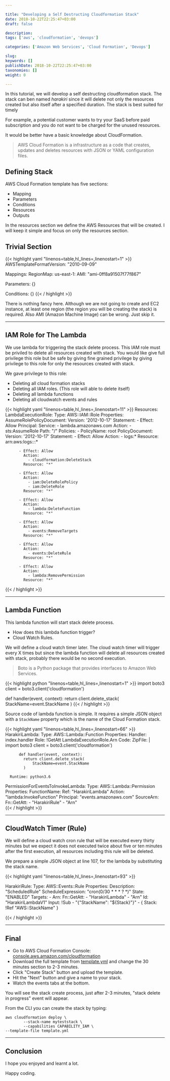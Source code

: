 ```yaml
---

title: "Developing a Self Destructing Cloudformation Stack"
date: 2018-10-22T22:25:47+03:00
draft: false

description: 
tags: ['aws', 'cloudformation', 'devops']

categories: ['Amazon Web Services', 'Cloud Formation', 'Devops']

slug: 
keywords: []
publishDate: 2018-10-22T22:25:47+03:00
taxonomies: []
weight: 0

---
```


In this tutorial, we will develop a self destructing cloudformation stack.
The stack can ben named *harakiri* since it will delete not only the resources created but also itself after a specified duration.
The stack is best suited for timely 

For example, a potential customer wants to try your SaaS before paid subscription and you do not want to be charged for the unused resources.

It would be better have a basic knowledge about CloudFormation.

> AWS Cloud Formation is a infrastructure as a code that creates, updates and deletes resources with JSON or YAML  configuration files.


## Defining Stack

AWS Cloud Formation template has five sections:

- Mapping
- Parameters
- Conditions
- Resources
- Outputs

In the resources section we define the AWS Resources that will be created. I will keep it simple and focus on only the resources section.


## Trivial Section

{{< highlight yaml "linenos=table,hl_lines=,linenostart=1" >}}
AWSTemplateFormatVersion: "2010-09-09"

Mappings:
  RegionMap:
    us-east-1:
      AMI: "ami-0ff8a91507f77f867"

Parameters: {}

Conditions: {}
{{< / highlight >}}

There is nothing fancy here. Although we are not going to create and EC2 instance, at least one region (the region you will be creating the stack)
is required. Also AMI (Amazon Machine Image) can be wrong. Just skip it.

---

## IAM Role for The Lambda

We use lambda for triggering the stack delete process. This IAM role must be priviled to delete all resources created with stack.
You would like give full privilege this role but be safe by giving fine grained privilege by giving privilege to this role for only the resources
created with stack.

We gave privilege to this role:

- Deleting all cloud formation stacks
- Deleting all IAM roles. (This role will able to delete itself)
- Deleting all lambda functions
- Deleting all cloudwatch events and rules

{{< highlight yaml "linenos=table,hl_lines=,linenostart=11" >}}
Resources:
  LambdaExecutionRole:
    Type: AWS::IAM::Role
    Properties:
      AssumeRolePolicyDocument:
        Version: '2012-10-17'
        Statement:
        - Effect: Allow
          Principal:
            Service:
            - lambda.amazonaws.com
          Action:
          - sts:AssumeRole
      Path: "/"
      Policies:
      - PolicyName: root
        PolicyDocument:
          Version: '2012-10-17'
          Statement:
          - Effect: Allow
            Action:
            - logs:*
            Resource: arn:aws:logs:*:*:*
          
          - Effect: Allow
            Action:
              - cloudformation:DeleteStack
            Resource: "*"
          
          - Effect: Allow
            Action: 
              - iam:DeleteRolePolicy
              - iam:DeleteRole
            Resource: "*"
          
          - Effect: Allow
            Action: 
              - lambda:DeleteFunction
            Resource: "*"
          
          - Effect: Allow
            Action:
              - events:RemoveTargets
            Resource: "*"

          - Effect: Allow
            Action:
              - events:DeleteRule
            Resource: "*"

          - Effect: Allow
            Action: 
              - lambda:RemovePermission
            Resource: "*"
{{< / highlight >}}

---

## Lambda Function
This lambda function will start stack delete process.

- How does this lambda function trigger?
- Cloud Watch Rules. 

We will define a cloud watch timer later. The cloud watch timer will trigger every X times but since the lambda function
will delete all resources created with stack, probably there would be no second execution.

> Boto is a Python package that provides interfaces to Amazon Web Services.

{{< highlight python "linenos=table,hl_lines=,linenostart=1" >}}
import boto3
client = boto3.client('cloudformation')

def handler(event, context):
return client.delete_stack(
    StackName=event.StackName
)
{{< / highlight >}}

Source code of lambda function is simple. It requires a simple JSON object with a `StackName` property which is the name of the
Cloud Formation stack.



{{< highlight yaml "linenos=table,hl_lines=,linenostart=66" >}}
  HarakiriLambda:
    Type: AWS::Lambda::Function
    Properties:
      Handler: index.handler
      Role: !GetAtt LambdaExecutionRole.Arn
      Code:
        ZipFile: |
          import boto3
          client = boto3.client('cloudformation')

          def handler(event, context):
            return client.delete_stack(
                StackName=event.StackName
            )

      Runtime: python3.6
  PermissionForEventsToInvokeLambda: 
    Type: AWS::Lambda::Permission
    Properties: 
      FunctionName: 
        Ref: "HarakiriLambda"
      Action: "lambda:InvokeFunction"
      Principal: "events.amazonaws.com"
      SourceArn: 
        Fn::GetAtt: 
          - "HarakiriRule"
          - "Arn"  
{{< / highlight >}}


---

## CloudWatch Timer (Rule)

We will define a cloud watch cron rule that will be executed every thirty minutes but we expect it does not executed twice about five or ten minutes after the first execution, all resources including this rule will be deleted.

We prepare a simple JSON object at line 107, for the lambda by substituting the stack name.

{{< highlight yaml "linenos=table,hl_lines=,linenostart=93" >}}

  HarakiriRule:
    Type: AWS::Events::Rule
    Properties: 
      Description: "ScheduledRule"
      ScheduleExpression: "cron(0/30 * * * ? *)"
      State: "ENABLED"
      Targets: 
        - 
          Arn: 
            Fn::GetAtt: 
              - "HarakiriLambda"
              - "Arn"
          Id: "HarakiriLambdaV1"
          Input: !Sub
          - "{\"StackName\": \"${Stack}\"}"
          - { Stack: !Ref "AWS::StackName" }   

{{< / highlight >}}

---

## Final

- Go to AWS Cloud Formation Console: [console.aws.amazon.com/cloudformation](https://console.aws.amazon.com/cloudformation/home?region=us-east-1)
- Download the full template from [template.yml](https://github.com/guneysus/aws-cf-templates/blob/master/harakiri-template/template.yml) and change the 
30 minutes section to 2-3 minutes. 
- Click "Create Stack" button and upload the template.
- Hit the "Next" button and give a name to your stack.
- Watch the events tabs at the bottom.

You will see the stack create process, just after 2-3 minutes, "stack delete in progress" event will appear.


From the CLI you can create the stack by typing:


```shell
aws cloudformation deploy \
		--stack-name myteststack \
		--capabilities CAPABILITY_IAM \
--template-file template.yml
```

---

## Conclusion

I hope you enjoyed and learnt a lot.

Happy coding.